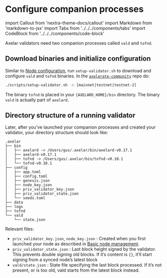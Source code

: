 # Configure companion processes

import Callout from 'nextra-theme-docs/callout'
import Markdown from 'markdown-to-jsx'
import Tabs from '../../../components/tabs'
import CodeBlock from '../../../components/code-block'

Axelar validators need two companion processes called `vald` and `tofnd`.

## Download binaries and initialize configuration

Similar to [Node configuration](../../node/config-node), run `setup-validator.sh` to download and configure `vald` and `tofnd` binaries. In the [`axelerate-community`](https://github.com/axelarnetwork/axelarate-community) repo do:

```bash
./scripts/setup-validator.sh -n [mainnet|testnet|testnet-2]
```

The binary `tofnd` is placed in your `{AXELARD_HOME}/bin` directory. The binary `vald` is actually part of `axelard`.

## Directory structure of a running validator

Later, after you've launched your companion processes and created your validator, your directory structure should look like:

```
.axelar
├── bin
│   ├── axelard -> /Users/gus/.axelar/bin/axelard-v0.17.1
│   ├── axelard-v0.17.1
│   ├── tofnd -> /Users/gus/.axelar/bin/tofnd-v0.10.1
│   └── tofnd-v0.10.1
├── config
│   ├── app.toml
│   ├── config.toml
│   ├── genesis.json
│   ├── node_key.json
│   ├── priv_validator_key.json
│   ├── priv_validator_state.json
│   └── seeds.toml
├── data
├── logs
├── tofnd
└── vald
    └── state.json
```

Relevant files:

- `priv_validator_key.json`, `node_key.json` : Created when you first launched your node as described in [Basic node management](../../node/basic).
- `priv_validator_state.json` : Last block height signed by the validator. This prevents double signing old blocks. If it’s content is `{}`, it’ll start signing from a synced node’s latest block
- `vald/state.json` : State file specifying the last block processed. If it’s not present, or is too old, vald starts from the latest block instead.
